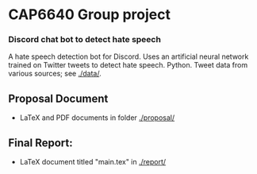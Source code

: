 # CAP6640 Group project

### Discord chat bot to detect hate speech

A hate speech detection bot for Discord. Uses an artificial neural network trained on Twitter tweets to detect hate speech. Python. Tweet data from various sources; see [./data/](./data/).
 
## Proposal Document

- LaTeX and PDF documents in folder [./proposal/](./proposal/)

## Final Report:

- LaTeX document titled "main.tex" in [./report/](./report/)
